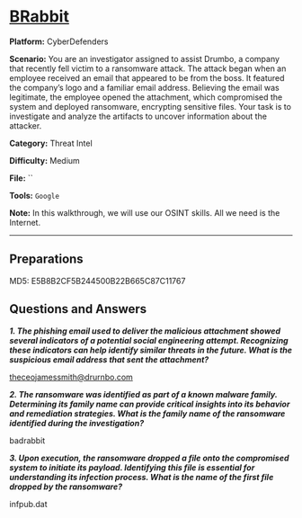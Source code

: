 # <a href="https://cyberdefenders.org/blueteam-ctf-challenges/brabbit/">BRabbit</a>

**Platform:** CyberDefenders

**Scenario:** You are an investigator assigned to assist Drumbo, a company that recently fell victim to a ransomware attack. The attack began when an employee received an email that appeared to be from the boss. It featured the company’s logo and a familiar email address. Believing the email was legitimate, the employee opened the attachment, which compromised the system and deployed ransomware, encrypting sensitive files. Your task is to investigate and analyze the artifacts to uncover information about the attacker.

**Category:** Threat Intel

**Difficulty:** Medium

**File:** ``

**Tools:** `Google` 

**Note:** In this walkthrough, we will use our OSINT skills. All we need is the Internet.

---

## **Preparations**

MD5: E5B8B2CF5B244500B22B665C87C11767

## **Questions and Answers**

***1. The phishing email used to deliver the malicious attachment showed several indicators of a potential social engineering attempt. Recognizing these indicators can help identify similar threats in the future.
What is the suspicious email address that sent the attachment?***

theceojamessmith@drurnbo.com

***2. The ransomware was identified as part of a known malware family. Determining its family name can provide critical insights into its behavior and remediation strategies.
What is the family name of the ransomware identified during the investigation?***

badrabbit

***3. Upon execution, the ransomware dropped a file onto the compromised system to initiate its payload. Identifying this file is essential for understanding its infection process.
What is the name of the first file dropped by the ransomware?***

infpub.dat

